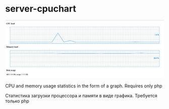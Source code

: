 # server-cpuchart
![alt text](screenshot.png)

CPU and memory usage statistics in the form of a graph. Requires only php

Статистика загрузки процессора и памяти в виде графика. Требуется только php